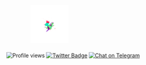 ##   ㅤ ㅤㅤ<img height= 100 src="1630601275715.png"> 

![Profile views](https://komarev.com/ghpvc/?username=Nerdiin)
[![Twitter Badge](https://img.shields.io/badge/-Twitter-1ca0f1?style=flat-square&labelColor=1ca0f1&logo=twitter&logoColor=white&link=https://twitter.com/nerdiin1)](https://twitter.com/nerdiin1)
[![Chat on Telegram](https://img.shields.io/badge/Chat%20on-Telegram-brightgreen.svg)](https://t.me/nerdiin)











 
